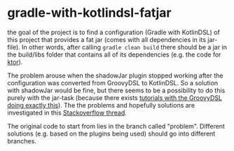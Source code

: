 # gradle-with-kotlindsl-fatjar

the goal of the project is to find a configuration (Gradle with KotlinDSL)
 of this project that provides a fat jar (comes with all dependencies in its jar-file). In other words,
after calling `gradle clean build` there should be a jar in the build/libs folder that contains all of its
dependencies (e.g. the code for [ktor](https://ktor.io/quickstart/quickstart/gradle.html)).
 
 The problem arouse when the shadowJar plugin stopped working after the configuration was converted from
  GroovyDSL to KotlinDSL. So a solution with shadowJar would be fine, but there seems to be a possibility to
 do this purely with the jar-task (because there exists [tutorials with the GroovyDSL doing exactly this](https://www.baeldung.com/gradle-fat-jar)). The the problems and hopefully solutions are investigated
 in this [Stackoverflow thread](https://stackoverflow.com/questions/55575264/creating-a-fat-jar-in-gradle-with-kotlindsl).
 
 The original code to start from lies in the branch called "problem". Different solutions
 (e.g. based on the plugins being used) should go into different branches.